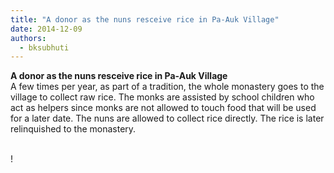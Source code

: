 ```yaml
---
title: "A donor as the nuns resceive rice in Pa-Auk Village"
date: 2014-12-09
authors: 
  - bksubhuti
---
```


**A donor as the nuns resceive rice in Pa-Auk Village**  
A few times per year, as part of a tradition, the whole monastery goes to the village to collect raw rice. The monks are assisted by school children who act as helpers since monks are not allowed to touch food that will be used for a later date. The nuns are allowed to collect rice directly. The rice is later relinquished to the monastery.  
﻿

!

